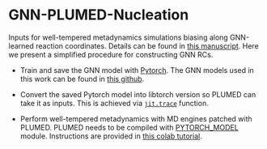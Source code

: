 # GNN-PLUMED-Nucleation

Inputs for well-tempered metadynamics simulations biasing along GNN-learned reaction coordinates. Details can be found in [this manuscript](http://arxiv.org/abs/2310.07927). Here we present a simplified procedure for constructing GNN RCs.

- Train and save the GNN model with [Pytorch](https://pytorch.org/). The GNN models used in this work can be found in [this github](https://github.com/mys007/ecc/tree/release).

- Convert the saved Pytorch model into libtorch version so PLUMED can take it as inputs. This is achieved via [```jit.trace```](https://pytorch.org/docs/stable/jit.html#) function.

- Perform well-tempered metadynamics with MD engines patched with PLUMED. PLUMED needs to be compiled with [PYTORCH_MODEL](https://mlcolvar.readthedocs.io/en/latest/plumed.html) module. Instructions are provided in [this colab tutorial](https://colab.research.google.com/drive/1dG0ohT75R-UZAFMf_cbYPNQwBaOsVaAA).
